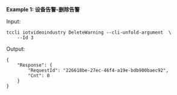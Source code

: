 **Example 1: 设备告警-删除告警**



Input: 

```
tccli iotvideoindustry DeleteWarning --cli-unfold-argument  \
    --Id 3
```

Output: 
```
{
    "Response": {
        "RequestId": "226618be-27ec-46f4-a19e-bdb980baec92",
        "Cnt": 0
    }
}
```

